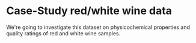 # Case-Study red/white wine data
We're going to investigate this dataset on physicochemical properties and quality ratings of red and white wine samples.

